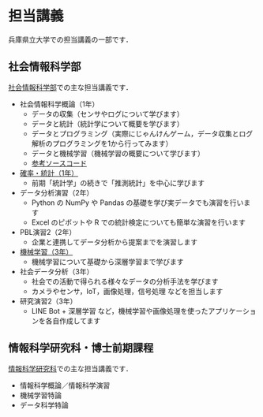 # 担当講義

兵庫県立大学での担当講義の一部です．

## 社会情報科学部

[社会情報科学部](https://www.u-hyogo.ac.jp/sis/)での主な担当講義です．

- 社会情報科学概論（1年）
  - データの収集（センサやログについて学びます）
  - データと統計（統計学について概要を学びます）
  - データとプログラミング（実際にじゃんけんゲーム，データ収集とログ解析のプログラミングを1から行ってみます）
  - データと機械学習（機械学習の概要について学びます）
  - [参考ソースコード](https://hkawash.github.io/sis-intro/)
- [確率・統計（1年）](https://hkawash.github.io/r03probstats/)
  - 前期「統計学」の続きで「推測統計」を中心に学びます
- データ分析演習（2年）
  - Python の NumPy や Pandas の基礎を学び実データでも演習を行います
  - Excel のピボットや R での統計検定についても簡単な演習を行います
- PBL演習2（2年）
  - 企業と連携してデータ分析から提案までを演習します
- [機械学習（3年）](https://hkawash.github.io/r03ml/)
  - 機械学習について基礎から深層学習まで学びます
- 社会データ分析（3年）
  - 社会での活動で得られる様々なデータの分析手法を学びます
  - カメラやセンサ，IoT，画像処理，信号処理 などを担当します
- 研究演習2（3年）
  - LINE Bot + 深層学習 など，機械学習や画像処理を使ったアプリケーションを各自作成してます

## 情報科学研究科・博士前期課程

[情報科学研究科](https://u-hyogo.info/)での主な担当講義です．

- 情報科学概論／情報科学演習
- 機械学習特論
- データ科学特論

